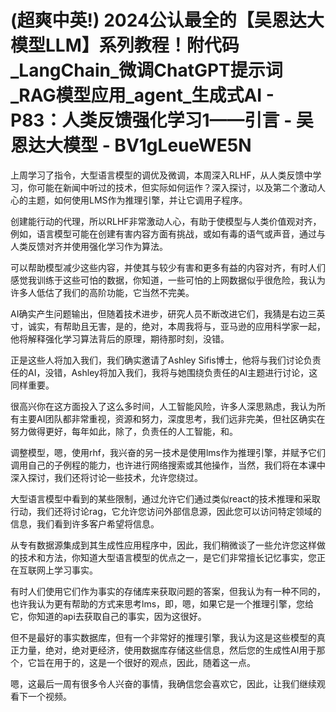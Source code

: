 # (超爽中英!) 2024公认最全的【吴恩达大模型LLM】系列教程！附代码_LangChain_微调ChatGPT提示词_RAG模型应用_agent_生成式AI - P83：人类反馈强化学习1——引言 - 吴恩达大模型 - BV1gLeueWE5N

上周学习了指令，大型语言模型的调优及微调，本周深入RLHF，从人类反馈中学习，你可能在新闻中听过的技术，但实际如何运作？深入探讨，以及第二个激动人心的主题，如何使用LMS作为推理引擎，并让它调用子程序。

创建能行动的代理，所以RLHF非常激动人心，有助于使模型与人类价值观对齐，例如，语言模型可能在创建有害内容方面有挑战，或如有毒的语气或声音，通过与人类反馈对齐并使用强化学习作为算法。

可以帮助模型减少这些内容，并使其与较少有害和更多有益的内容对齐，有时人们感觉我训练于这些可怕的数据，你知道，一些可怕的上网数据似乎很危险，我认为许多人低估了我们的高阶功能，它当然不完美。

AI确实产生问题输出，但随着技术进步，研究人员不断改进它们，我猜是右边三英寸，诚实，有帮助且无害，是的，绝对，本周我将与，亚马逊的应用科学家一起，他将解释强化学习算法背后的原理，期待那时刻，没错。

正是这些人将加入我们，我们确实邀请了Ashley Sifis博士，他将与我们讨论负责任的AI，没错，Ashley将加入我们，我将与她围绕负责任的AI主题进行讨论，这同样重要。

很高兴你在这方面投入了这么多时间，人工智能风险，许多人深思熟虑，我认为所有主要AI团队都非常重视，资源和努力，深度思考，我们远非完美，但社区确实在努力做得更好，每年如此，除了，负责任的人工智能，和。

调整模型，嗯，使用rhf，我兴奋的另一技术是使用lms作为推理引擎，并赋予它们调用自己的子例程的能力，也许进行网络搜索或其他操作，当然，我们将在本课中深入探讨，我们还将讨论一些技术，允许您绕过。

大型语言模型中看到的某些限制，通过允许它们通过类似react的技术推理和采取行动，我们还将讨论rag，它允许您访问外部信息源，因此您可以访问特定领域的信息，我们看到许多客户希望将信息。

从专有数据源集成到其生成性应用程序中，因此，我们稍微谈了一些允许您这样做的技术和方法，你知道大型语言模型的优点之一，是它们非常擅长记忆事实，您正在互联网上学习事实。

有时人们使用它们作为事实的存储库来获取问题的答案，但我认为有一种不同的，也许我认为更有帮助的方式来思考lms，即，嗯，如果它是一个推理引擎，您给它，你知道的api去获取自己的事实，因为这很好。

但不是最好的事实数据库，但有一个非常好的推理引擎，我认为这是这些模型的真正力量，绝对，绝对更经济，使用数据库存储这些信息，然后您的生成性AI用于那个，它旨在用于的，这是一个很好的观点，因此，随着这一点。

嗯，这最后一周有很多令人兴奋的事情，我确信您会喜欢它，因此，让我们继续观看下一个视频。